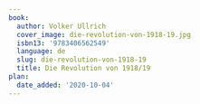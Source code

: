 ```yaml
---
book:
  author: Volker Ullrich
  cover_image: die-revolution-von-1918-19.jpg
  isbn13: '9783406562549'
  language: de
  slug: die-revolution-von-1918-19
  title: Die Revolution von 1918/19
plan:
  date_added: '2020-10-04'
---
```


